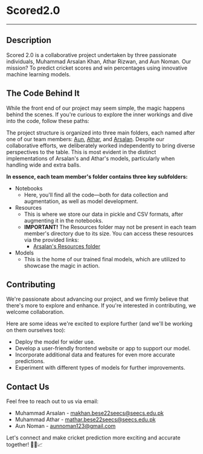 # Scored2.0
---

## Description
Scored 2.0 is a collaborative project undertaken by three passionate individuals, Muhammad Arsalan Khan, Athar Rizwan, and Aun Noman. Our mission? To predict cricket scores and win percentages using innovative machine learning models.

## The Code Behind It
While the front end of our project may seem simple, the magic happens behind the scenes. If you're curious to explore the inner workings and dive into the code, follow these paths:

The project structure is organized into three main folders, each named after one of our team members: [Aun](./Aun), [Athar](./Athar), and [Arsalan](./Arsalan). Despite our collaborative efforts, we deliberately worked independently to bring diverse perspectives to the table. This is most evident in the distinct implementations of Arsalan's and Athar's models, particularly when handling wide and extra balls.

**In essence, each team member's folder contains three key subfolders:**
- Notebooks
  - Here, you'll find all the code—both for data collection and augmentation, as well as model development.
- Resources
  - This is where we store our data in pickle and CSV formats, after augmenting it in the notebooks.
  - **IMPORTANT!** The Resources folder may not be present in each team member's directory due to its size. You can access these resources via the provided links:
    - [Arsalan's Resources folder](https://drive.google.com/drive/folders/1ktAqRtGnHsQh1bYuXazkxhXbYOBIbz1l?usp=drive_link)
- Models
  - This is the home of our trained final models, which are utilized to showcase the magic in action.

## Contributing
We're passionate about advancing our project, and we firmly believe that there's more to explore and enhance. If you're interested in contributing, we welcome collaboration.

Here are some ideas we're excited to explore further (and we'll be working on them ourselves too):
- Deploy the model for wider use.
- Develop a user-friendly frontend website or app to support our model.
- Incorporate additional data and features for even more accurate predictions.
- Experiment with different types of models for further improvements.

## Contact Us
Feel free to reach out to us via email:

- Muhammad Arsalan - makhan.bese22seecs@seecs.edu.pk
- Muhammad Athar - mathar.bese22seecs@seecs.edu.pk
- Aun Noman - aunnoman123@gmail.com

Let's connect and make cricket prediction more exciting and accurate together! 🏏🤖📈
